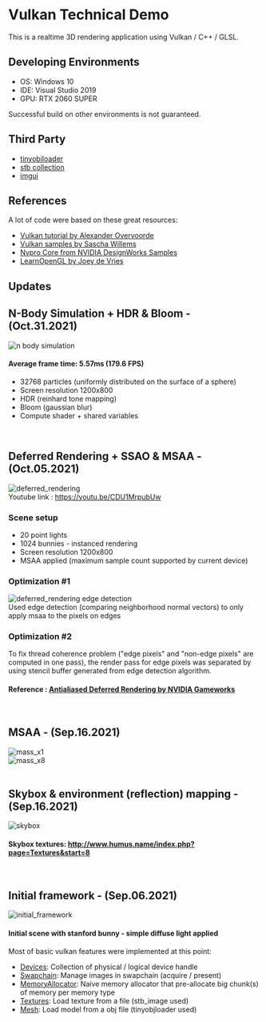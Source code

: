 # Vulkan Technical Demo
This is a realtime 3D rendering application using Vulkan / C++ / GLSL.

## Developing Environments
* OS: Windows 10
* IDE: Visual Studio 2019
* GPU: RTX 2060 SUPER

Successful build on other environments is not guaranteed.

## Third Party
* [tinyobjloader](https://github.com/tinyobjloader/tinyobjloader)
* [stb collection](https://github.com/nothings/stb)
* [imgui](https://github.com/ocornut/imgui)

## References
A lot of code were based on these great resources:
* [Vulkan tutorial by Alexander Overvoorde](https://vulkan-tutorial.com/Introduction)
* [Vulkan samples by Sascha Willems](https://github.com/SaschaWillems/Vulkan)
* [Nvpro Core from NVIDIA DesignWorks Samples](https://github.com/nvpro-samples/nvpro_core)
* [LearnOpenGL by Joey de Vries](https://learnopengl.com)

## Updates
## N-Body Simulation + HDR & Bloom - (Oct.31.2021)
![n body simulation](https://github.com/jooho556/TeamPositive/blob/master/vulkan/screenshots/n_body_simulation.gif)<br>
#### Average frame time: 5.57ms (179.6 FPS)
* 32768 particles (uniformly distributed on the surface of a sphere)
* Screen resolution 1200x800
* HDR (reinhard tone mapping)
* Bloom (gaussian blur)
* Compute shader + shared variables
<br>

## Deferred Rendering + SSAO & MSAA - (Oct.05.2021)
![deferred_rendering](https://github.com/jooho556/TeamPositive/blob/master/vulkan/screenshots/deferred_rendering.png)<br>
Youtube link : https://youtu.be/CDU1MrpubUw

### Scene setup
* 20 point lights
* 1024 bunnies - instanced rendering
* Screen resolution 1200x800
* MSAA applied (maximum sample count supported by current device)
  
### Optimization #1
![deferred_rendering edge detection](https://github.com/jooho556/TeamPositive/blob/master/vulkan/screenshots/deferred_rendering_edge_detection.png)<br>
Used edge detection (comparing neighborhood normal vectors) to only apply msaa to the pixels on edges<br>

### Optimization #2
To fix thread coherence problem ("edge pixels" and "non-edge pixels" are computed in one pass), the render pass for edge pixels was separated by using stencil buffer generated from edge detection algorithm.<br>

#### Reference : [Antialiased Deferred Rendering by NVIDIA Gameworks](https://docs.nvidia.com/gameworks/content/gameworkslibrary/graphicssamples/d3d_samples/antialiaseddeferredrendering.htm)<br>
<br>

## MSAA - (Sep.16.2021)
![mass_x1](https://github.com/jooho556/TeamPositive/blob/master/vulkan/screenshots/msaa_x1.png)<br>
![mass_x8](https://github.com/jooho556/TeamPositive/blob/master/vulkan/screenshots/msaa_x8.png)<br>
<br>

## Skybox & environment (reflection) mapping - (Sep.16.2021)
![skybox](https://github.com/jooho556/TeamPositive/blob/master/vulkan/screenshots/skybox.gif)<br>
#### Skybox textures: http://www.humus.name/index.php?page=Textures&start=8
<br>

## Initial framework - (Sep.06.2021)
![initial_framework](https://github.com/jooho556/TeamPositive/blob/master/vulkan/screenshots/initial_framework.png)<br>
#### Initial scene with stanford bunny - simple diffuse light applied <br>

Most of basic vulkan features were implemented at this point: <br>
* [Devices](https://github.com/jooho556/TeamPositive/blob/master/vulkan/core/vulkan_device.h): Collection of physical / logical device handle <br>
* [Swapchain](https://github.com/jooho556/TeamPositive/blob/master/vulkan/core/vulkan_swapchain.h): Manage images in swapchain (acquire / present) <br>
* [MemoryAllocator](https://github.com/jooho556/TeamPositive/blob/master/vulkan/core/vulkan_memory_allocator.h): Naive memory allocator that pre-allocate big chunk(s) of memory per memory type <br>
* [Textures](https://github.com/jooho556/TeamPositive/blob/master/vulkan/core/vulkan_texture.h): Load texture from a file (stb_image used) <br>
* [Mesh](https://github.com/jooho556/TeamPositive/blob/master/vulkan/core/vulkan_mesh.h): Load model from a obj file (tinyobjloader used) <br>
